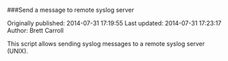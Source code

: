 ###Send a message to remote syslog server

Originally published: 2014-07-31 17:19:55
Last updated: 2014-07-31 17:23:17
Author: Brett Carroll

This script allows sending syslog messages to a remote syslog server (UNIX).